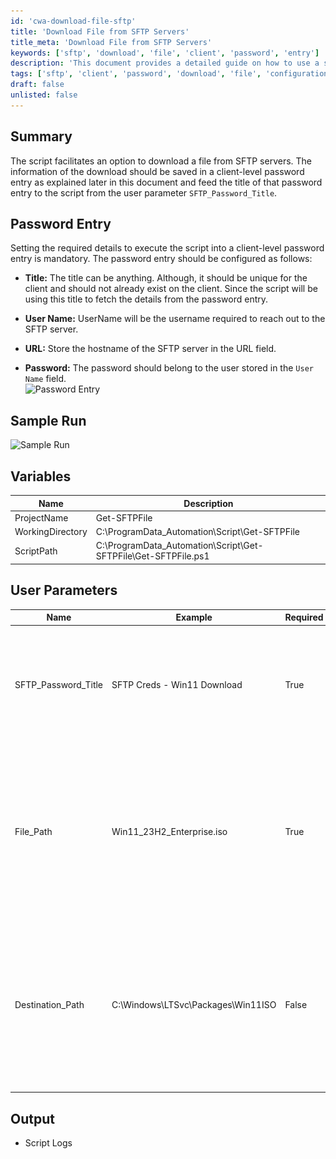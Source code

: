 ```yaml
---
id: 'cwa-download-file-sftp'
title: 'Download File from SFTP Servers'
title_meta: 'Download File from SFTP Servers'
keywords: ['sftp', 'download', 'file', 'client', 'password', 'entry']
description: 'This document provides a detailed guide on how to use a script to download files from SFTP servers. It explains the necessary client-level password entry setup, user parameters required for execution, and provides sample runs for clarity.'
tags: ['sftp', 'client', 'password', 'download', 'file', 'configuration']
draft: false
unlisted: false
---
```

## Summary

The script facilitates an option to download a file from SFTP servers. The information of the download should be saved in a client-level password entry as explained later in this document and feed the title of that password entry to the script from the user parameter `SFTP_Password_Title`.

## Password Entry

Setting the required details to execute the script into a client-level password entry is mandatory. The password entry should be configured as follows:

- **Title:** The title can be anything. Although, it should be unique for the client and should not already exist on the client. Since the script will be using this title to fetch the details from the password entry.

- **User Name:** UserName will be the username required to reach out to the SFTP server.

- **URL:** Store the hostname of the SFTP server in the URL field.

- **Password:** The password should belong to the user stored in the `User Name` field.  
  ![Password Entry](..\..\..\static\img\SFTP-Server---Download-Files\image_1.png)

## Sample Run

![Sample Run](..\..\..\static\img\SFTP-Server---Download-Files\image_2.png)

## Variables

| Name              | Description                                         |
|-------------------|-----------------------------------------------------|
| ProjectName       | Get-SFTPFile                                       |
| WorkingDirectory   | C:\ProgramData\_Automation\Script\Get-SFTPFile    |
| ScriptPath        | C:\ProgramData\_Automation\Script\Get-SFTPFile\Get-SFTPFile.ps1 |

## User Parameters

| Name                   | Example                           | Required | Description                                                                                                             |
|------------------------|-----------------------------------|----------|-------------------------------------------------------------------------------------------------------------------------|
| SFTP_Password_Title    | SFTP Creds - Win11 Download       | True     | Title of the Password Stored at the client's Password tab to download the required file from the SFTP server.         |
| File_Path              | Win11_23H2_Enterprise.iso         | True     | Full path to download from the SFTP Server. If the file is placed at the root level in the SFTP server then use the file's name as illustrated in the sample run. |
| Destination_Path       | C:\Windows\LTSvc\Packages\Win11ISO | False    | Full path of the directory on the end machine to store the downloaded file. By default, the script will download the file into the `C:\temp` if this parameter is not set. |

## Output

- Script Logs


